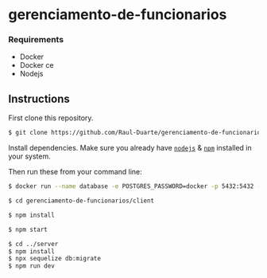 # gerenciamento-de-funcionarios

### Requirements
* Docker
* Docker ce
* Nodejs

## Instructions

First clone this repository.
```bash
$ git clone https://github.com/Raul-Duarte/gerenciamento-de-funcionarios
```

Install dependencies. Make sure you already have [`nodejs`](https://nodejs.org/en/) & [`npm`](https://www.npmjs.com/) installed in your system.

Then run these from your command line:


```bash
$ docker run --name database -e POSTGRES_PASSWORD=docker -p 5432:5432 -d postgres
```

```bash
$ cd gerenciamento-de-funcionarios/client

$ npm install

$ npm start
```

```bash
$ cd ../server
$ npm install 
$ npx sequelize db:migrate
$ npm run dev
```